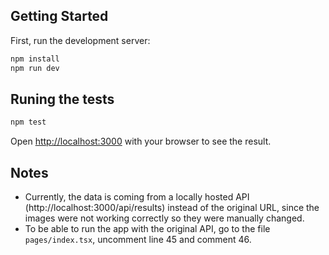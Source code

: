 ## Getting Started

First, run the development server:

```bash
npm install
npm run dev
```

## Runing the tests

```bash
npm test
```

Open [http://localhost:3000](http://localhost:3000) with your browser to see the result.

## Notes

-   Currently, the data is coming from a locally hosted API (http://localhost:3000/api/results) instead of the original URL, since the images were not working correctly so they were manually changed.
-   To be able to run the app with the original API, go to the file `pages/index.tsx`, uncomment line 45 and comment 46.
